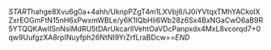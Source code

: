 $START$hahge8Xvu6g0a+4ahh/UknpPZgT4m1LXVbj6/iJ0iYVtqxTMhYACkolXZxrEOGmFtN15nH6xPwxmWBLe/y6K1IQbHli6Wb28z6Sx4BxNGaCwO6aB9R5YTQQKAwIlSnNsiMdRU5tDArUkcarIlVehtOaVDcPanpxdx4MxL8vcorqd7+0qw9UufgzXA8rpINuyfph26NtNI9YrZrfLraBDcw==$END$